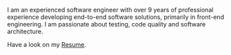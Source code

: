 I am an experienced software engineer with over 9 years of professional experience developing end-to-end software solutions, primarily in front-end engineering.
I am passionate about testing, code quality and software architecture.

Have a look on my <a href="https://app.flowcv.com/resume-feedback/B3TJWduxMYJYVrad03euA" target="_blank">Resume</a>.
